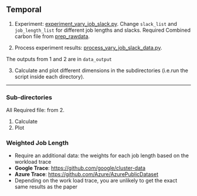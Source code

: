## Temporal
1. Experiment: [experiment_vary_job_slack.py](experiment_vary_job_slack.py). Change ```slack_list``` and ```job_length_list``` for different job lengths and slacks. Required Combined carbon file from [prep_rawdata](../prep_rawdata). 

2. Process experiment results: [process_vary_job_slack_data.py](process_vary_job_slack_data.py). 

The outputs from 1 and 2 are in ```data_output```

3. Calculate and plot different dimensions in the subdirectories (i.e.run the script inside each directory).

***
### Sub-directories
All Required file: from 2.
1. Calculate 
2. Plot


### Weighted Job Length
* Require an additional data: the weights for each job length based on the workload trace 
* **Google Trace**: https://github.com/google/cluster-data
* **Azure Trace**: https://github.com/Azure/AzurePublicDataset
* Depending on the work load trace, you are unlikely to get the exact same results as the paper